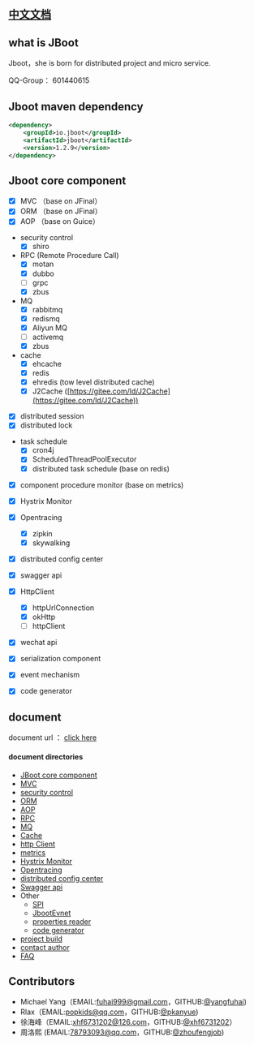 
## [中文文档](./README-ZH.md)
## what is JBoot 

Jboot，she is born for distributed project and micro service.

QQ-Group： 601440615

## Jboot maven dependency

```xml
<dependency>
    <groupId>io.jboot</groupId>
    <artifactId>jboot</artifactId>
    <version>1.2.9</version>
</dependency>

```

## Jboot core component

* [x] MVC （base on JFinal）
* [x] ORM （base on JFinal）
* [x] AOP （base on Guice）
* security control
    * [x] shiro
* RPC (Remote Procedure Call) 
    * [x] motan
    * [x] dubbo
    * [ ] grpc
    * [x] zbus
* MQ 
    * [x] rabbitmq
    * [x] redismq
    * [x] Aliyun MQ
    * [ ] activemq
    * [x] zbus
* cache
    * [x] ehcache
    * [x] redis
    * [x] ehredis (tow level distributed cache)
    * [x] J2Cache ([https://gitee.com/ld/J2Cache](https://gitee.com/ld/J2Cache))
* [x] distributed session
* [x] distributed lock
* task schedule
    * [x] cron4j
    * [x] ScheduledThreadPoolExecutor
    * [x] distributed task schedule (base on redis)
* [x] component procedure monitor (base on metrics)
* [x] Hystrix Monitor
* [x] Opentracing
    * [x] zipkin
    * [x] skywalking
* [x] distributed config center
* [x] swagger api
* [x] HttpClient
    * [x] httpUrlConnection
    * [x] okHttp
    * [ ] httpClient
* [x] wechat api
* [x] serialization component 
* [x] event mechanism
* [x] code generator


## document

document url ： [click here](./DOC.md)

#### document directories 

- [JBoot core component](./DOC.md#jboot核心组件)
- [MVC](./DOC.md#mvc)
- [security control](./DOC.md#安全控制)
- [ORM](./DOC.md#orm)
- [AOP](./DOC.md#aop)
- [RPC](./DOC.md#rpc远程调用)
- [MQ](./DOC.md#mq消息队列)
- [Cache](./DOC.md#cache缓存)
- [http Client](./DOC.md#http客户端)
- [metrics](./DOC.md#metrics数据监控)
- [Hystrix Monitor](./DOC.md#容错与隔离)
- [Opentracing](./DOC.md#opentracing数据追踪)	
- [distributed config center](./DOC.md#统一配置中心)	
- [Swagger api](./DOC.md#swagger-api自动生成)
- Other
	- [SPI](./DOC.md#spi扩展)
	- [JbootEvnet](./DOC.md#jbootEvnet事件机制)
	- [properties reader](./DOC.md#配置文件)
	- [code generator](./DOC.md#代码生成器)
- [project build](./DOC.md#项目构建)
- [contact author](./DOC.md#联系作者)
- [FAQ](./DOC.md#常见问题)


## Contributors
* Michael Yang（EMAIL:fuhai999@gmail.com，GITHUB:[@yangfuhai](https://github.com/yangfuhai))
* Rlax（EMAIL:popkids@qq.com，GITHUB:[@pkanyue](https://github.com/pkanyue))
* 徐海峰（EMAIL:xhf6731202@126.com，GITHUB:[@xhf6731202](https://github.com/xhf6731202)）
* 周洛熙 (EMAIL:78793093@qq.com，GITHUB:[@zhoufengjob](https://github.com/zhoufengjob))



